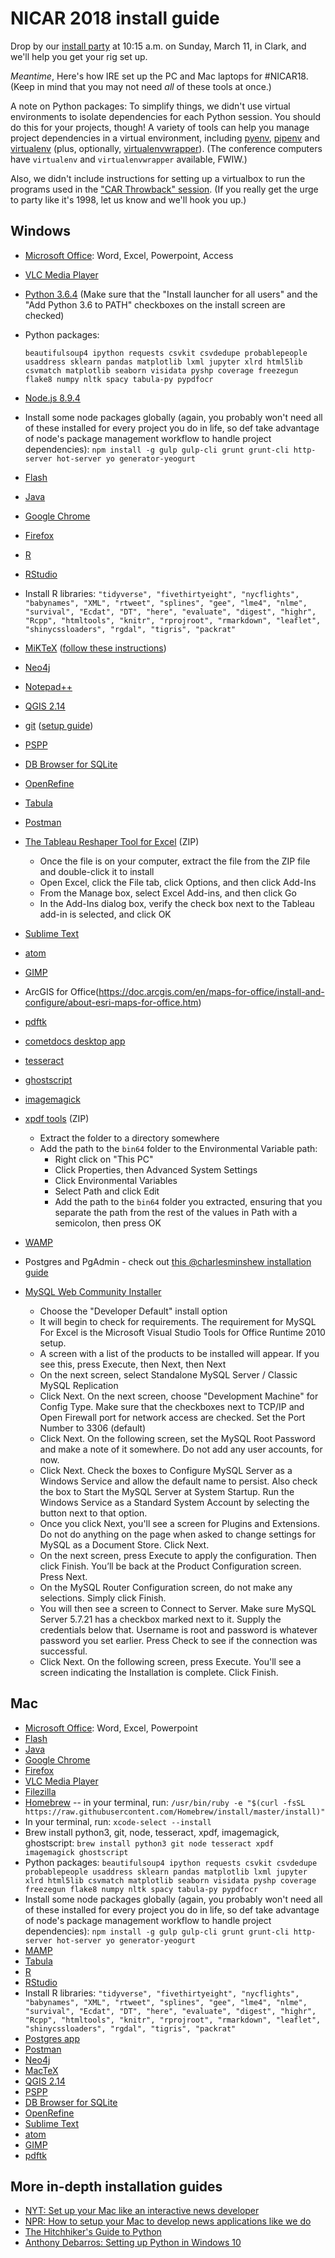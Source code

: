 # NICAR 2018 install guide

Drop by our [install party](https://www.ire.org/events-and-training/event/3189/3588/) at 10:15 a.m. on Sunday, March 11, in Clark, and we'll help you get your rig set up.

_Meantime_, Here's how IRE set up the PC and Mac laptops for #NICAR18. (Keep in mind that you may not need _all_ of these tools at once.)

A note on Python packages: To simplify things, we didn't use virtual environments to isolate dependencies for each Python session. You should do this for your projects, though! A variety of tools can help you manage project dependencies in a virtual environment, including [pyenv](https://github.com/pyenv/pyenv), [pipenv](https://pipenv.readthedocs.io/en/latest/) and [virtualenv](https://virtualenv.pypa.io/en/stable/) (plus, optionally, [virtualenvwrapper](https://virtualenvwrapper.readthedocs.io/en/latest/)). (The conference computers have `virtualenv` and `virtualenvwrapper` available, FWIW.)

Also, we didn't include instructions for setting up a virtualbox to run the programs used in the ["CAR Throwback" session](https://www.ire.org/events-and-training/event/3189/3666/). (If you really get the urge to party like it's 1998, let us know and we'll hook you up.)

## Windows

- [Microsoft Office](https://www.office.com/): Word, Excel, Powerpoint, Access
- [VLC Media Player](http://www.videolan.org/vlc/index.html)
- [Python 3.6.4](https://www.python.org/downloads/) (Make sure that the "Install launcher for all users" and the "Add Python 3.6 to PATH" checkboxes on the install screen are checked)
- Python packages:

  ```beautifulsoup4 ipython requests csvkit csvdedupe probablepeople usaddress sklearn pandas matplotlib lxml jupyter xlrd html5lib csvmatch matplotlib seaborn visidata pyshp coverage freezegun flake8 numpy nltk spacy tabula-py pypdfocr```

- [Node.js 8.9.4](https://nodejs.org/en/download/)
- Install some node packages globally (again, you probably won't need all of these installed for every project you do in life, so def take advantage of node's package management workflow to handle project dependencies): `npm install -g gulp gulp-cli grunt grunt-cli http-server hot-server yo generator-yeogurt`
- [Flash](https://get.adobe.com/flashplayer/)
- [Java](https://java.com/en/download/)
- [Google Chrome](https://www.google.com/chrome/browser/desktop/)
- [Firefox](https://www.mozilla.org/en-US/firefox/new/)
- [R](https://www.r-project.org/)
- [RStudio](https://www.rstudio.com/)
- Install R libraries: `"tidyverse", "fivethirtyeight", "nycflights", "babynames", "XML", "rtweet", "splines", "gee", "lme4", "nlme", "survival", "Ecdat", "DT", "here", "evaluate", "digest", "highr", "Rcpp", "htmltools", "knitr", "rprojroot", "rmarkdown", "leaflet", "shinycssloaders", "rgdal", "tigris", "packrat"`
- [MiKTeX](https://miktex.org/) ([follow these instructions](https://miktex.org/howto/install-miktex))
- [Neo4j](https://neo4j.com/)
- [Notepad++](https://notepad-plus-plus.org/)
- [QGIS 2.14](http://qgis.org)
- [git](https://gitforwindows.org/) ([setup guide](https://help.github.com/articles/set-up-git/))
- [PSPP](https://www.gnu.org/software/pspp/)
- [DB Browser for SQLite](http://sqlitebrowser.org/)
- [OpenRefine](http://openrefine.org/)
- [Tabula](http://tabula.technology/)
- [Postman](https://www.getpostman.com/)
- [The Tableau Reshaper Tool for Excel](https://community.tableau.com/servlet/JiveServlet/download/10394-2-178585/tableau_data_tool.zip) (ZIP)
    - Once the file is on your computer, extract the file from the ZIP file and double-click it to install
    - Open Excel, click the File tab, click Options, and then click Add-Ins
    - From the Manage box, select Excel Add-ins, and then click Go
    - In the Add-Ins dialog box, verify the check box next to the Tableau add-in is selected, and click OK
- [Sublime Text](https://sublimetext.com/)
- [atom](https://atom.io/)
- [GIMP](https://gimp.org/)
- ArcGIS for Office(https://doc.arcgis.com/en/maps-for-office/install-and-configure/about-esri-maps-for-office.htm)
- [pdftk](https://www.pdflabs.com/tools/pdftk-the-pdf-toolkit/)
- [cometdocs desktop app](https://www.cometdocs.com/)
- [tesseract](https://github.com/UB-Mannheim/tesseract/wiki)
- [ghostscript](https://www.ghostscript.com/)
- [imagemagick](http://imagemagick.org/script/index.php)
- [xpdf tools](https://xpdfreader-dl.s3.amazonaws.com/XpdfReader-win64-4.00.01.exe) (ZIP)
    - Extract the folder to a directory somewhere
    - Add the path to the `bin64` folder to the Environmental Variable path:
        - Right click on "This PC"
        - Click Properties, then Advanced System Settings
        - Click Environmental Variables
        - Select Path and click Edit
        - Add the path to the `bin64` folder you extracted, ensuring that you separate the path from the rest of the values in Path with a semicolon, then press OK
- [WAMP](http://www.wampserver.com/en/)
- Postgres and PgAdmin - check out [this @charlesminshew installation guide](https://www.dropbox.com/s/bdvs6gglfu6hopv/PostgresWindowsInstallation.pdf?dl=0)
- [MySQL Web Community Installer](https://dev.mysql.com/downloads/installer/)
    - Choose the "Developer Default" install option
    - It will begin to check for requirements. The requirement for MySQL For Excel is the Microsoft Visual Studio Tools for Office Runtime 2010 setup.
    - A screen with a list of the products to be installed will appear. If you see this, press Execute, then Next, then Next
    - On the next screen, select Standalone MySQL Server / Classic MySQL Replication
    - Click Next. On the next screen, choose "Development Machine" for Config Type. Make sure that the checkboxes next to TCP/IP and Open Firewall port for network access are checked. Set the Port Number to 3306 (default)
    - Click Next. On the following screen, set the MySQL Root Password and make a note of it somewhere. Do not add any user accounts, for now.
    - Click Next. Check the boxes to Configure MySQL Server as a Windows Service and allow the default name to persist. Also check the box to Start the MySQL Server at System Startup. Run the Windows Service as a Standard System Account by selecting the button next to that option.
    - Once you click Next, you'll see a screen for Plugins and Extensions. Do not do anything on the page when asked to change settings for MySQL as a Document Store. Click Next.
    - On the next screen, press Execute to apply the configuration. Then click Finish. You’ll be back at the Product Configuration screen. Press Next.
    - On the MySQL Router Configuration screen, do not make any selections. Simply click Finish.
    - You will then see a screen to Connect to Server. Make sure MySQL Server 5.7.21 has a checkbox marked next to it. Supply the credentials below that. Username is root and password is whatever password you set earlier. Press Check to see if the connection was successful. 
    - Click Next. On the following screen, press Execute. You'll see a screen indicating the Installation is complete. Click Finish.

## Mac

- [Microsoft Office](https://www.office.com/): Word, Excel, Powerpoint
- [Flash](https://get.adobe.com/flashplayer/)
- [Java](https://java.com/en/download/)
- [Google Chrome](https://www.google.com/chrome/browser/desktop/)
- [Firefox](https://www.mozilla.org/en-US/firefox/new/)
- [VLC Media Player](http://www.videolan.org/vlc/index.html)
- [Filezilla](https://filezilla-project.org/)
- [Homebrew](https://brew.sh/) -- in your terminal, run: `/usr/bin/ruby -e "$(curl -fsSL https://raw.githubusercontent.com/Homebrew/install/master/install)"`
- In your terminal, run: `xcode-select --install`
- Brew install python3, git, node, tesseract, xpdf, imagemagick, ghostscript: `brew install python3 git node tesseract xpdf imagemagick ghostscript`
- Python packages: `beautifulsoup4 ipython requests csvkit csvdedupe probablepeople usaddress sklearn pandas matplotlib lxml jupyter xlrd html5lib csvmatch matplotlib seaborn visidata pyshp coverage freezegun flake8 numpy nltk spacy tabula-py pypdfocr`
- Install some node packages globally (again, you probably won't need all of these installed for every project you do in life, so def take advantage of node's package management workflow to handle project dependencies): `npm install -g gulp gulp-cli grunt grunt-cli http-server hot-server yo generator-yeogurt`
- [MAMP](https://www.mamp.info/en/)
- [Tabula](http://tabula.technology/)
- [R](https://www.r-project.org/)
- [RStudio](https://www.rstudio.com/)
- Install R libraries: `"tidyverse", "fivethirtyeight", "nycflights", "babynames", "XML", "rtweet", "splines", "gee", "lme4", "nlme", "survival", "Ecdat", "DT", "here", "evaluate", "digest", "highr", "Rcpp", "htmltools", "knitr", "rprojroot", "rmarkdown", "leaflet", "shinycssloaders", "rgdal", "tigris", "packrat"`
- [Postgres app](http://postgresapp.com/)
- [Postman](https://www.getpostman.com/)
- [Neo4j](https://neo4j.com/)
- [MacTeX](http://www.tug.org/mactex/)
- [QGIS 2.14](http://qgis.org)
- [PSPP](https://www.gnu.org/software/pspp/)
- [DB Browser for SQLite](http://sqlitebrowser.org/)
- [OpenRefine](http://openrefine.org/)
- [Sublime Text](https://sublimetext.com/)
- [atom](https://atom.io/)
- [GIMP](https://gimp.org/)
- [pdftk](https://www.pdflabs.com/tools/pdftk-the-pdf-toolkit/)

## More in-depth installation guides

- [NYT: Set up your Mac like an interactive news developer](https://open.nytimes.com/set-up-your-mac-like-an-interactive-news-developer-bb8d2c4097e5)
- [NPR: How to setup your Mac to develop news applications like we do](http://blog.apps.npr.org/2013/06/06/how-to-setup-a-developers-environment.html)
- [The Hitchhiker's Guide to Python](http://docs.python-guide.org/en/latest/)
- [Anthony Debarros: Setting up Python in Windows 10](http://www.anthonydebarros.com/2015/08/16/setting-up-python-in-windows-10/)